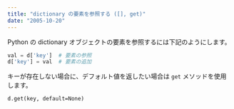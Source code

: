 ```yaml
---
title: "dictionary の要素を参照する ([], get)"
date: "2005-10-20"
---
```


Python の dictionary オブジェクトの要素を参照するには下記のようにします。

```python
val = d['key']  # 要素の参照
d['key'] = val  # 要素の追加
```

キーが存在しない場合に、デフォルト値を返したい場合は `get` メソッドを使用します。

```
d.get(key, default=None)
```

